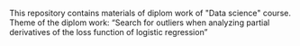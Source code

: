 This repository contains materials of diplom work of  "Data science" course.
Theme of the diplom work: “Search for outliers when analyzing partial derivatives of the loss function of logistic regression”
